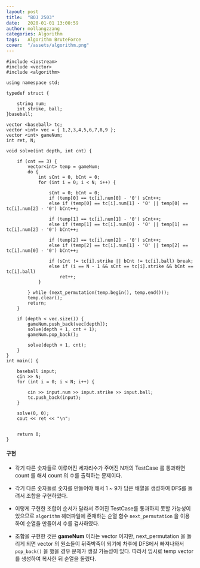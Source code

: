 ```yaml
---
layout: post
title:  "BOJ 2503"
date:   2020-01-01 13:00:59
author: mollangzzang
categories: Algorithm
tags:	Algorithm BruteForce
cover:  "/assets/algorithm.png"
---
```


```
#include <iostream>
#include <vector>
#include <algorithm>

using namespace std;

typedef struct {

	string num;
	int strike, ball;
}baseball;

vector <baseball> tc;
vector <int> vec = { 1,2,3,4,5,6,7,8,9 };
vector <int> gameNum;
int ret, N;

void solve(int depth, int cnt) {

	if (cnt == 3) {
		vector<int> temp = gameNum;
		do {
			int sCnt = 0, bCnt = 0;
			for (int i = 0; i < N; i++) {

				sCnt = 0; bCnt = 0;
				if (temp[0] == tc[i].num[0] - '0') sCnt++;
				else if (temp[0] == tc[i].num[1] - '0' || temp[0] == tc[i].num[2] - '0') bCnt++;

				if (temp[1] == tc[i].num[1] - '0') sCnt++;
				else if (temp[1] == tc[i].num[0] - '0' || temp[1] == tc[i].num[2] - '0') bCnt++;

				if (temp[2] == tc[i].num[2] - '0') sCnt++;
				else if (temp[2] == tc[i].num[1] - '0' || temp[2] == tc[i].num[0] - '0') bCnt++;

				if (sCnt != tc[i].strike || bCnt != tc[i].ball) break;
				else if (i == N - 1 && sCnt == tc[i].strike && bCnt == tc[i].ball)
					ret++;
			}

		} while (next_permutation(temp.begin(), temp.end()));
		temp.clear();
		return;
	}

	if (depth < vec.size()) {
		gameNum.push_back(vec[depth]);
		solve(depth + 1, cnt + 1);
		gameNum.pop_back();

		solve(depth + 1, cnt);
	}
}
int main() {

	baseball input;
	cin >> N;
	for (int i = 0; i < N; i++) {

		cin >> input.num >> input.strike >> input.ball;
		tc.push_back(input);
	}
	
	solve(0, 0);
	cout << ret << "\n";


	return 0;
}
```

#### 구현

- 각기 다른 숫자들로 이루어진 세자리수가 주어진 N개의 TestCase 를 통과하면 count 를 해서 count 의 수를 출력하는 문제이다.

- 각기 다른 숫자들로 숫자를 만들어야 해서 1 ~ 9가 담은 배열을 생성하여 DFS를 돌려서 조합을 구현하였다.

- 이렇게 구현한 조합이 순서가 달라서 주어진 TestCase를 통과하지 못할 가능성이 있으므로 `algorithm` 헤더파일에 존재하는 순열 함수 `next_permutation` 을 이용하여 순열을 만들어서 수를 검사하였다.

- 조합을 구현한 것은 **gameNum** 이라는 vector 이지만, next_permutation 을 돌리게 되면 vector 의 원소들이 뒤죽박죽이 되기에 차후에 DFS에서 빠져나와서 `pop_back()` 을 했을 경우 문제가 생길 가능성이 있다. 따라서 임시로 temp vector 를 생성하여 복사한 뒤 순열을 돌렸다.